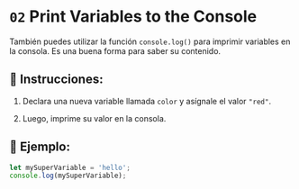 # `02` Print Variables to the Console

También puedes utilizar la función `console.log()` para imprimir variables en la consola. Es una buena forma para saber su contenido.

## 📝 Instrucciones:

1. Declara una nueva variable llamada `color` y asígnale el valor `"red"`.

2. Luego, imprime su valor en la consola.

## 📎 Ejemplo:

```js
let mySuperVariable = 'hello';
console.log(mySuperVariable);
```
